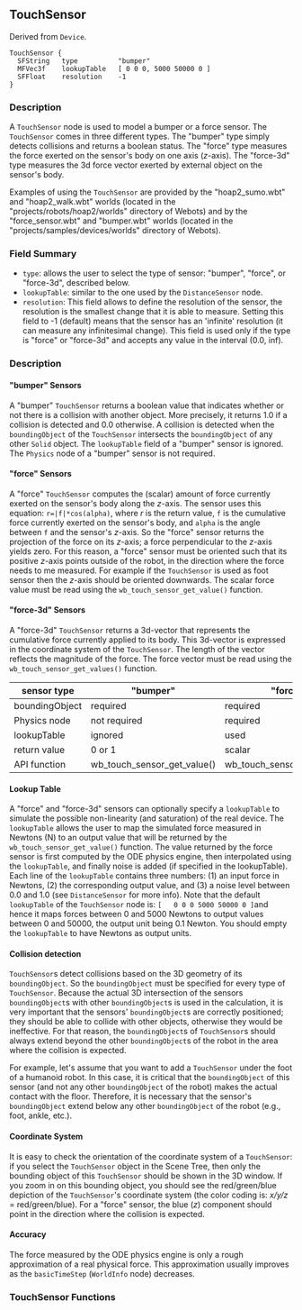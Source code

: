 ## TouchSensor

Derived from `Device`.


```
TouchSensor {
  SFString   type          "bumper" 
  MFVec3f    lookupTable   [ 0 0 0, 5000 50000 0 ]
  SFFloat    resolution    -1
}
```

### Description

A `TouchSensor` node is used to model a bumper or a force sensor. The
`TouchSensor` comes in three different types. The "bumper" type simply detects
collisions and returns a boolean status. The "force" type measures the force
exerted on the sensor's body on one axis (*z*-axis). The "force-3d" type
measures the 3d force vector exerted by external object on the sensor's body.

Examples of using the `TouchSensor` are provided by the "hoap2_sumo.wbt" and
"hoap2_walk.wbt" worlds (located in the "projects/robots/hoap2/worlds" directory
of Webots) and by the "force_sensor.wbt" and "bumper.wbt" worlds (located in the
"projects/samples/devices/worlds" directory of Webots).

### Field Summary

- `type`: allows the user to select the type of sensor: "bumper", "force", or "force-3d", described below.
- `lookupTable`: similar to the one used by the `DistanceSensor` node.
- `resolution`: This field allows to define the resolution of the sensor, the resolution is the smallest change that it is able to measure. Setting this field to -1 (default) means that the sensor has an 'infinite' resolution (it can measure any infinitesimal change). This field is used only if the type is "force" or "force-3d" and accepts any value in the interval (0.0, inf).

### Description

#### "bumper" Sensors

A "bumper" `TouchSensor` returns a boolean value that indicates whether or not
there is a collision with another object. More precisely, it returns 1.0 if a
collision is detected and 0.0 otherwise. A collision is detected when the
`boundingObject` of the `TouchSensor` intersects the `boundingObject` of any
other `Solid` object. The `lookupTable` field of a "bumper" sensor is ignored.
The `Physics` node of a "bumper" sensor is not required.

#### "force" Sensors

A "force" `TouchSensor` computes the (scalar) amount of force currently exerted
on the sensor's body along the *z*-axis. The sensor uses this equation:
`r=|f|*cos(alpha)`, where *r* is the return value, `f` is the cumulative force
currently exerted on the sensor's body, and `alpha` is the angle between `f` and
the sensor's *z*-axis. So the "force" sensor returns the projection of the force
on its *z*-axis; a force perpendicular to the *z*-axis yields zero. For this
reason, a "force" sensor must be oriented such that its positive *z*-axis points
outside of the robot, in the direction where the force needs to me measured. For
example if the `TouchSensor` is used as foot sensor then the *z*-axis should be
oriented downwards. The scalar force value must be read using the
`wb_touch_sensor_get_value()` function.

#### "force-3d" Sensors

A "force-3d" `TouchSensor` returns a 3d-vector that represents the cumulative
force currently applied to its body. This 3d-vector is expressed in the
coordinate system of the `TouchSensor`. The length of the vector reflects the
magnitude of the force. The force vector must be read using the
`wb_touch_sensor_get_values()` function.

| sensor type | "bumper" | "force" | "force-3d" |
| --- | --- | --- | --- |
| boundingObject | required | required | required |
| Physics node | not required | required | required |
| lookupTable | ignored | used | used |
| return value | 0 or 1 | scalar | vector |
| API function | wb_touch_sensor_get_value() | wb_touch_sensor_get_value() | wb_touch_sensor_get_values() |

#### Lookup Table

A "force" and "force-3d" sensors can optionally specify a `lookupTable` to
simulate the possible non-linearity (and saturation) of the real device. The
`lookupTable` allows the user to map the simulated force measured in Newtons (N)
to an output value that will be returned by the `wb_touch_sensor_get_value()`
function. The value returned by the force sensor is first computed by the ODE
physics engine, then interpolated using the `lookupTable`, and finally noise is
added (if specified in the lookupTable). Each line of the `lookupTable` contains
three numbers: (1) an input force in Newtons, (2) the corresponding output
value, and (3) a noise level between 0.0 and 1.0 (see `DistanceSensor` for more
info). Note that the default `lookupTable` of the `TouchSensor` node is: `[   0
0 0 5000 50000 0 ]`and hence it maps forces between 0 and 5000 Newtons to output
values between 0 and 50000, the output unit being 0.1 Newton. You should empty
the `lookupTable` to have Newtons as output units.

#### Collision detection

`TouchSensor`s detect collisions based on the 3D geometry of its
`boundingObject`. So the `boundingObject` must be specified for every type of
`TouchSensor`. Because the actual 3D intersection of the sensors
`boundingObject`s with other `boundingObject`s is used in the calculation, it is
very important that the sensors' `boundingObject`s are correctly positioned;
they should be able to collide with other objects, otherwise they would be
ineffective. For that reason, the `boundingObject`s of `TouchSensor`s should
always extend beyond the other `boundingObject`s of the robot in the area where
the collision is expected.

For example, let's assume that you want to add a `TouchSensor` under the foot of
a humanoid robot. In this case, it is critical that the `boundingObject` of this
sensor (and not any other `boundingObject` of the robot) makes the actual
contact with the floor. Therefore, it is necessary that the sensor's
`boundingObject` extend below any other `boundingObject` of the robot (e.g.,
foot, ankle, etc.).

#### Coordinate System

It is easy to check the orientation of the coordinate system of a `TouchSensor`:
if you select the `TouchSensor` object in the Scene Tree, then only the bounding
object of this `TouchSensor` should be shown in the 3D window. If you zoom in on
this bounding object, you should see the red/green/blue depiction of the
`TouchSensor`'s coordinate system (the color coding is: *x/y/z* =
red/green/blue). For a "force" sensor, the blue (*z*) component should point in
the direction where the collision is expected.

#### Accuracy

The force measured by the ODE physics engine is only a rough approximation of a
real physical force. This approximation usually improves as the `basicTimeStep`
(`WorldInfo` node) decreases.

### TouchSensor Functions

